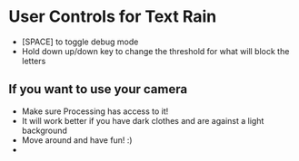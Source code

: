 # User Controls for Text Rain
- [SPACE] to toggle debug mode
- Hold down up/down key to change the threshold for what will block the letters

## If you want to use your camera
- Make sure Processing has access to it!
- It will work better if you have dark clothes and are against a light background
- Move around and have fun! :)
- 
